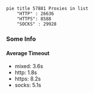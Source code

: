 
```mermaid
pie title 57881 Proxies in list
    "HTTP" : 26636
    "HTTPS": 8588
    "SOCKS" : 29928
```

### Some Info
#### Average Timeout

- mixed: 3.6s
- http: 1.8s
- https: 8.2s
- socks: 5.1s